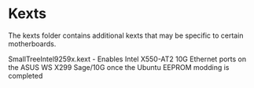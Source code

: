 # Kexts
The kexts folder contains additional kexts that may be specific to certain motherboards.

SmallTreeIntel9259x.kext - Enables Intel X550-AT2 10G Ethernet ports on the ASUS WS X299 Sage/10G once the Ubuntu EEPROM modding is completed
